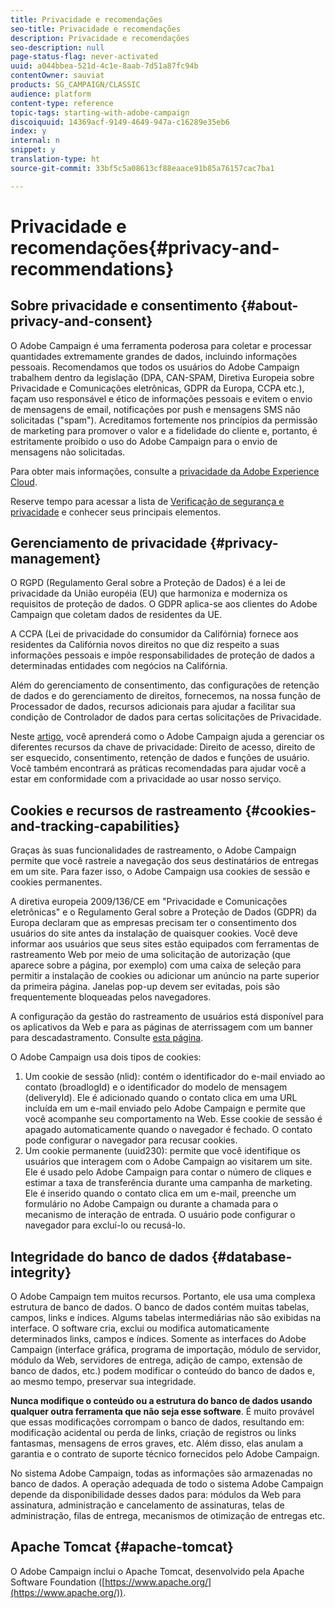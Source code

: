 ```yaml
---
title: Privacidade e recomendações
seo-title: Privacidade e recomendações
description: Privacidade e recomendações
seo-description: null
page-status-flag: never-activated
uuid: a044bbea-521d-4c1e-8aab-7d51a87fc94b
contentOwner: sauviat
products: SG_CAMPAIGN/CLASSIC
audience: platform
content-type: reference
topic-tags: starting-with-adobe-campaign
discoiquuid: 14369acf-9149-4649-947a-c16289e35eb6
index: y
internal: n
snippet: y
translation-type: ht
source-git-commit: 33bf5c5a08613cf88eaace91b85a76157cac7ba1

---
```



# Privacidade e recomendações{#privacy-and-recommendations}

## Sobre privacidade e consentimento {#about-privacy-and-consent}

O Adobe Campaign é uma ferramenta poderosa para coletar e processar quantidades extremamente grandes de dados, incluindo informações pessoais. Recomendamos que todos os usuários do Adobe Campaign trabalhem dentro da legislação (DPA, CAN-SPAM, Diretiva Europeia sobre Privacidade e Comunicações eletrônicas, GDPR da Europa, CCPA etc.), façam uso responsável e ético de informações pessoais e evitem o envio de mensagens de email, notificações por push e mensagens SMS não solicitadas (&quot;spam&quot;). Acreditamos fortemente nos princípios da permissão de marketing para promover o valor e a fidelidade do cliente e, portanto, é estritamente proibido o uso do Adobe Campaign para o envio de mensagens não solicitadas.

Para obter mais informações, consulte a [privacidade da Adobe Experience Cloud](https://www.adobe.com/br/privacy/marketing-cloud.html).

Reserve tempo para acessar a lista de [Verificação de segurança e privacidade](https://helpx.adobe.com/br/campaign/kb/acc-security.html) e conhecer seus principais elementos.

## Gerenciamento de privacidade {#privacy-management}

O RGPD (Regulamento Geral sobre a Proteção de Dados) é a lei de privacidade da União européia (EU) que harmoniza e moderniza os requisitos de proteção de dados. O GDPR aplica-se aos clientes do Adobe Campaign que coletam dados de residentes da UE.

A CCPA (Lei de privacidade do consumidor da Califórnia) fornece aos residentes da Califórnia novos direitos no que diz respeito a suas informações pessoais e impõe responsabilidades de proteção de dados a determinadas entidades com negócios na Califórnia.

Além do gerenciamento de consentimento, das configurações de retenção de dados e do gerenciamento de direitos, fornecemos, na nossa função de Processador de dados, recursos adicionais para ajudar a facilitar sua condição de Controlador de dados para certas solicitações de Privacidade.

Neste [artigo](https://helpx.adobe.com/br/campaign/kb/acc-privacy.html), você aprenderá como o Adobe Campaign ajuda a gerenciar os diferentes recursos da chave de privacidade: Direito de acesso, direito de ser esquecido, consentimento, retenção de dados e funções de usuário. Você também encontrará as práticas recomendadas para ajudar você a estar em conformidade com a privacidade ao usar nosso serviço.

## Cookies e recursos de rastreamento {#cookies-and-tracking-capabilities}

Graças às suas funcionalidades de rastreamento, o Adobe Campaign permite que você rastreie a navegação dos seus destinatários de entregas em um site. Para fazer isso, o Adobe Campaign usa cookies de sessão e cookies permanentes.

A diretiva europeia 2009/136/CE em &quot;Privacidade e Comunicações eletrônicas&quot; e o Regulamento Geral sobre a Proteção de Dados (GDPR) da Europa declaram que as empresas precisam ter o consentimento dos usuários do site antes da instalação de quaisquer cookies. Você deve informar aos usuários que seus sites estão equipados com ferramentas de rastreamento Web por meio de uma solicitação de autorização (que aparece sobre a página, por exemplo) com uma caixa de seleção para permitir a instalação de cookies ou adicionar um anúncio na parte superior da primeira página. Janelas pop-up devem ser evitadas, pois são frequentemente bloqueadas pelos navegadores.

A configuração da gestão do rastreamento de usuários está disponível para os aplicativos da Web e para as páginas de aterrissagem com um banner para descadastramento. Consulte [esta página](../../web/using/web-application-tracking-opt-out.md).

O Adobe Campaign usa dois tipos de cookies:

1. Um cookie de sessão (nlid): contém o identificador do e-mail enviado ao contato (broadlogId) e o identificador do modelo de mensagem (deliveryId). Ele é adicionado quando o contato clica em uma URL incluída em um e-mail enviado pelo Adobe Campaign e permite que você acompanhe seu comportamento na Web. Esse cookie de sessão é apagado automaticamente quando o navegador é fechado. O contato pode configurar o navegador para recusar cookies.
1. Um cookie permanente (uuid230): permite que você identifique os usuários que interagem com o Adobe Campaign ao visitarem um site. Ele é usado pelo Adobe Campaign para contar o número de cliques e estimar a taxa de transferência durante uma campanha de marketing. Ele é inserido quando o contato clica em um e-mail, preenche um formulário no Adobe Campaign ou durante a chamada para o mecanismo de interação de entrada. O usuário pode configurar o navegador para excluí-lo ou recusá-lo.

## Integridade do banco de dados {#database-integrity}

O Adobe Campaign tem muitos recursos. Portanto, ele usa uma complexa estrutura de banco de dados. O banco de dados contém muitas tabelas, campos, links e índices. Algums tabelas intermediárias não são exibidas na interface. O software cria, exclui ou modifica automaticamente determinados links, campos e índices. Somente as interfaces do Adobe Campaign (interface gráfica, programa de importação, módulo de servidor, módulo da Web, servidores de entrega, adição de campo, extensão de banco de dados, etc.) podem modificar o conteúdo do banco de dados e, ao mesmo tempo, preservar sua integridade.

**Nunca modifique o conteúdo ou a estrutura do banco de dados usando qualquer outra ferramenta que não seja esse software**. É muito provável que essas modificações corrompam o banco de dados, resultando em: modificação acidental ou perda de links, criação de registros ou links fantasmas, mensagens de erros graves, etc. Além disso, elas anulam a garantia e o contrato de suporte técnico fornecidos pelo Adobe Campaign.

No sistema Adobe Campaign, todas as informações são armazenadas no banco de dados. A operação adequada de todo o sistema Adobe Campaign depende da disponibilidade desses dados para: módulos da Web para assinatura, administração e cancelamento de assinaturas, telas de administração, filas de entrega, mecanismos de otimização de entregas etc.

## Apache Tomcat {#apache-tomcat}

O Adobe Campaign inclui o Apache Tomcat, desenvolvido pela Apache Software Foundation ([https://www.apache.org/](https://www.apache.org/)).
